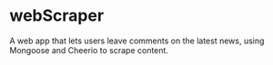 # webScraper
A web app that lets users leave comments on the latest news, using Mongoose and Cheerio to scrape content.
